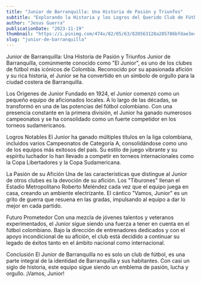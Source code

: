 ```yaml
---
title: "Junior de Barranquilla: Una Historia de Pasión y Triunfos"
subtitle: "Explorando la Historia y los Logros del Querido Club de Fútbol Colombiano"
author: "Jesus Guerra"
publicationDate: "2023-11-19"
thumbnail: "https://i.pinimg.com/474x/82/05/63/820563128a205786bfdae3e464bc2591.jpg"
slug: "junior-de-barranquilla"
--- 
```


Junior de Barranquilla: Una Historia de Pasión y Triunfos
Junior de Barranquilla, comúnmente conocido como "El Junior", es uno de los clubes de fútbol más icónicos de Colombia. Reconocido por su apasionada afición y su rica historia, el Junior se ha convertido en un símbolo de orgullo para la ciudad costera de Barranquilla.

Los Orígenes de Junior
Fundado en 1924, el Junior comenzó como un pequeño equipo de aficionados locales. A lo largo de las décadas, se transformó en una de las potencias del fútbol colombiano. Con una presencia constante en la primera división, el Junior ha ganado numerosos campeonatos y se ha consolidado como un fuerte competidor en los torneos sudamericanos.

Logros Notables
El Junior ha ganado múltiples títulos en la liga colombiana, incluidos varios Campeonatos de Categoría A, consolidándose como uno de los equipos más exitosos del país. Su estilo de juego vibrante y su espíritu luchador lo han llevado a competir en torneos internacionales como la Copa Libertadores y la Copa Sudamericana.

La Pasión de su Afición
Una de las características que distingue al Junior de otros clubes es la devoción de su afición. Los "Tiburones" llenan el Estadio Metropolitano Roberto Meléndez cada vez que el equipo juega en casa, creando un ambiente electrizante. El cántico "Vamos, Junior" es un grito de guerra que resuena en las gradas, impulsando al equipo a dar lo mejor en cada partido.

Futuro Prometedor
Con una mezcla de jóvenes talentos y veteranos experimentados, el Junior sigue siendo una fuerza a tener en cuenta en el fútbol colombiano. Bajo la dirección de entrenadores dedicados y con el apoyo incondicional de su afición, el club está decidido a continuar su legado de éxitos tanto en el ámbito nacional como internacional.

Conclusión
El Junior de Barranquilla no es solo un club de fútbol, es una parte integral de la identidad de Barranquilla y sus habitantes. Con casi un siglo de historia, este equipo sigue siendo un emblema de pasión, lucha y orgullo. ¡Vamos, Junior!